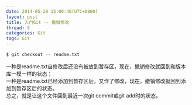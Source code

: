 ```yaml
---
date: 2014-05-28 15:00:40(UTC+0800)
layout: post
title: 入门Git -- 撤销修改
thread: 9
categories: Git
tags: Git
---
```


```bash
$ git checkout -- readme.txt
```

一种是readme.txt自修改后还没有被放到暂存区，现在，撤销修改就回到和版本库一模一样的状态；
<br/>
一种是readme.txt已经添加到暂存区后，又作了修改，现在，撤销修改就回到添加到暂存区后的状态。
<br/>
总之，就是让这个文件回到最近一次git commit或git add时的状态。